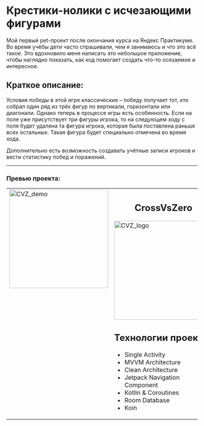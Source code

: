 # Крестики-нолики с исчезающими фигурами

Мой первый pet-проект после окончания курса на Яндекс Практикуме.
Во время учёбы дети часто спрашивали, чем я занимаюсь и что это всё такое. Это вдохновило меня
написать это
небольшое приложение, чтобы наглядно показать, как код помогает создать что-то осязаемое и
интересное.

## Краткое описание:

Условия победы в этой игре классические – победу получает тот, кто собрал один ряд из трёх фигур по
вертикали, горизонтали или диагонали. Однако теперь в процессе игры есть особенность. Если на поле
уже присутствует три фигуры игрока, то на следующем ходу с поля будет удалена та фигура игрока,
которая была поставлена раньше всех остальных. Такая фигура будет специально отмечена во время хода.

Дополнительно есть возможность создавать учётные записи игроков и вести статистику побед и
поражений.

---
### Превью проекта:

<table>
  <tr>
    <td valign="top">
      <img alt="CVZ_demo" src="https://github.com/user-attachments/assets/be9528c9-d760-4f09-a7f2-e22c7c1a9b62" width="260">
    </td>
    <td valign="top">
      <h2 align="center">CrossVsZero</h2>
      <img alt="CVZ_logo" src="https://github.com/user-attachments/assets/6b38032c-e5dc-4a85-a10f-e87484cee7ae" width="260">
      <h2>Технологии проекта:</h2>
      <ul>
        <li>Single Activity</li>
        <li>MVVM Architecture</li>
        <li>Clean Architecture</li>
        <li>Jetpack Navigation Component</li>
        <li>Kotlin & Coroutines</li>
        <li>Room Database</li>
        <li>Koin</li>
      </ul>
   </td>
  </tr>
</table>
